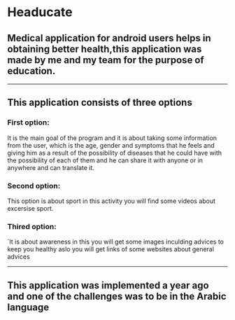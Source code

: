 # Headucate
 ## Medical application for android users helps in obtaining better health,this application was made by me and my team for the purpose of education.
 _________________________________________________________________________________________________________________________________
 ## This application consists of three options
 ### First option:
 It is the main goal of the program and it is about taking some information from the user, which is the age, gender and symptoms that he feels and giving him as a result of the possibility of diseases that he could have with the possibility of each of them
 and he can share it with anyone or in anywhere and can translate it.
 
 ### Second option:
 This option is about sport in this activity you will find some videos about excersise sport.
 
 ### Thired option:
 `It is about awareness in this you will get some images inculding advices to keep you healthy aslo you will get links of some websites 
 about general advices
 _____________________________________________________________________________________________________________________________________
 
## This application was implemented a year ago and one of the challenges was to be in the Arabic language
